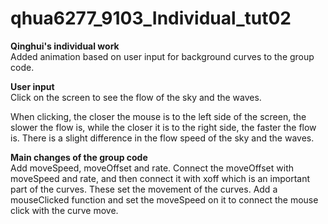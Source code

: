 # qhua6277_9103_Individual_tut02

**Qinghui's individual work**\
Added animation based on user input for background curves to the group code.

**User input**\
Click on the screen to see the flow of the sky and the waves. 

When clicking, the closer the mouse is to the left side of the screen, the slower the flow is, while the closer it is to the right side, the faster the flow is. There is a slight difference in the flow speed of the sky and the waves.

**Main changes of the group code**\
Add moveSpeed, moveOffset and rate. Connect the moveOffset with moveSpeed and rate, and then connect it with xoff which is an important part of the curves. These set the movement of the curves.
Add a mouseClicked function and set the moveSpeed on it to connect the mouse click with the curve move.

